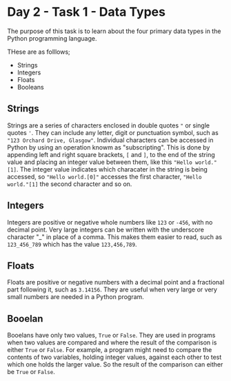 # Day 2 - Task 1 - Data Types

The purpose of this task is to learn about the four primary data types in the Python programming language.

THese are as folllows;

-    Strings
-    Integers
-    Floats
-    Booleans

## Strings

Strings are a series of characters enclosed in double quotes ```"``` or single quotes ```'```. They can include any letter, digit or punctuation symbol, such as ```"123 Orchard Drive, Glasgow"```. Individual characters can be accessed in Python by using an operation knowm as "subscripting". This is done by appending left and right square brackets, ```[``` and ```]```, to the end of the string value and placing an integer value between them, like this ```"Hello world."[1]```. The integer value indicates which characater in the string is being accessed, so ```"Hello world.[0]"``` accesses the first character, ```"Hello world."[1]``` the second character and so on.

## Integers

Integers are positive or negative whole numbers like ```123``` or ```-456```, with no decimal point. Very large integers can be written with the underscore character "_" in place of a comma. This makes them easier to read, such as ```123_456_789``` which has the value ```123,456,789```.

## Floats

Floats are positive or negative numbers with a decimal point and a fractional part following it, such as ```3.14156```. They are useful when very large or very small numbers are needed in a Python program.

## Booelan

Booelans have only two values, ```True``` or ```False```. They are used in programs when two values are compared and where the result of the comparison is either ```True``` or ```False```. For example, a program might need to compare the contents of two variables, holding integer values, against each other to test which one holds the larger value. So the result of the comparison can either be ```True``` or ```False```.

 
